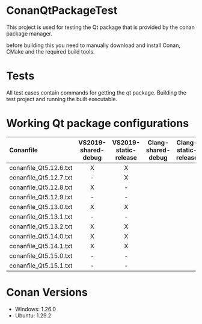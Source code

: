 # ConanQtPackageTest
This project is used for testing the Qt package that is provided by the conan package manager.

before building this you need to manually download and install Conan, CMake and the required build tools.


# Tests

All test cases contain commands for getting the qt package. Building the test project and running the built
executable.


# Working Qt package configurations

| Conanfile | VS2019-shared-debug | VS2019-static-release | Clang-shared-debug | Clang-static-release | Gcc-shared-debug |
| :--- |:---:| :---:|:---:|:---:|:---:|
| conanfile_Qt5.12.6.txt | X | X |  |  |  |
| conanfile_Qt5.12.7.txt | - | X |  |  |  |
| conanfile_Qt5.12.8.txt | X | - |  |  |  |
| conanfile_Qt5.12.9.txt | - | - |  |  |  |
| conanfile_Qt5.13.0.txt | X | X |  |  |  |
| conanfile_Qt5.13.1.txt | - | - |  |  |  |
| conanfile_Qt5.13.2.txt | X | X |  |  |  |
| conanfile_Qt5.14.0.txt | X | X |  |  |  |
| conanfile_Qt5.14.1.txt | X | X |  |  |  |
| conanfile_Qt5.15.0.txt | - | - |  |  |  |
| conanfile_Qt5.15.1.txt | - | - |  |  |  |


# Conan Versions

  * Windows: 1.26.0
  * Ubuntu: 1.29.2




